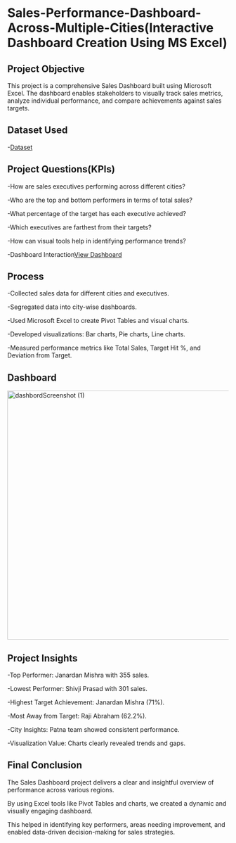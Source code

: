 # Sales-Performance-Dashboard-Across-Multiple-Cities(Interactive Dashboard Creation Using MS Excel)
## Project Objective
This project is a comprehensive Sales Dashboard built using Microsoft Excel. The dashboard enables stakeholders to visually track sales metrics, analyze individual performance, and compare achievements against sales targets.
## Dataset Used
-<a href="https://github.com/nehaborge/Data_Analysis_Dashboard/blob/main/Data%20analyst%20dashboard.xlsm">Dataset</a>
## Project Questions(KPIs)
-How are sales executives performing across different cities?

-Who are the top and bottom performers in terms of total sales?

-What percentage of the target has each executive achieved?

-Which executives are farthest from their targets?

-How can visual tools help in identifying performance trends?

-Dashboard Interaction<a href="https://github.com/nehaborge/Data_Analysis_Dashboard/blob/main/dashbordScreenshot%20(1).png">View Dashboard</a>

## Process 

-Collected sales data for different cities and executives.

-Segregated data into city-wise dashboards.

-Used Microsoft Excel to create Pivot Tables and visual charts.

-Developed visualizations: Bar charts, Pie charts, Line charts.

-Measured performance metrics like Total Sales, Target Hit %, and Deviation from Target.

## Dashboard

<img width="1228" height="566" alt="dashbordScreenshot (1)" src="https://github.com/user-attachments/assets/09280c25-61be-45c3-8456-b1a7f43b6dc0" />


## Project Insights

-Top Performer: Janardan Mishra with 355 sales.

-Lowest Performer: Shivji Prasad with 301 sales.

-Highest Target Achievement: Janardan Mishra (71%).

-Most Away from Target: Raji Abraham (62.2%).

-City Insights: Patna team showed consistent performance.

-Visualization Value: Charts clearly revealed trends and gaps.


## Final Conclusion

The Sales Dashboard project delivers a clear and insightful overview of performance across various regions.

By using Excel tools like Pivot Tables and charts, we created a dynamic and visually engaging dashboard. 

This helped in identifying key performers, areas needing improvement, and enabled data-driven decision-making for sales strategies.

